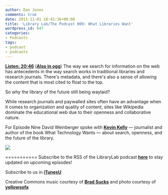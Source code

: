 ```yaml
---
author: Dan Jones
comments: true
date: 2011-11-01 18:42:36+00:00
title: 'Library Lab/The Podcast 009: What Libraries Want'
wordpress_id: 947
categories:
- Podcasts
tags:
- podcast
- podcasts
---
```


[**Listen: 20:46**](http://librarylab.law.harvard.edu/blog/wp-content/uploads/podcast/2011-11-01_kelly.mp3)
([**Also in ogg**](http://librarylab.law.harvard.edu/blog/wp-content/uploads/podcast/2011-11-01_kelly.ogg))
The way we search for information on the web has antecedents in the way search works in traditional libraries and research journals. There's metadata, and there's also a sense of allowing the content that is most cited to float to the top.

So why the library of the future still being waylaid?

While research journals and paywalled sites often have an advantage when it comes to organization and quality of content, sites like Wikipedia dominate the educational web due to their openness and collaborative nature.

For Episode Nine David Weinberger spoke with [**Kevin Kelly**](http://www.kk.org/) — journalist and author of the book What Technology Wants — about search, openness, and the future of the library.


![](http://farm3.static.flickr.com/2556/4122664579_d857e957e8_z.jpg?zz=1)


===========
Subscribe to the RSS of the LibraryLab podcast [**here**](http://librarylab.law.harvard.edu/blog/category/podcast/) to stay updated on upcoming episodes!


Subscribe to us in [**iTunesU**](http://itunes.apple.com/WebObjects/MZStore.woa/wa/viewPodcast?id=457060447)


Creative Commons music courtesy of [**Brad Sucks**](http://www.bradsucks.net/albums/guess-whos-a-mess/) and photo courtesy of [**yellowsofa**](http://www.flickr.com/photos/yellowsofa/4122664579/sizes/z/in/photostream/)
